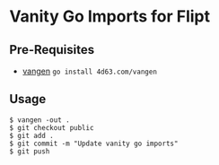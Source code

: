 # Vanity Go Imports for Flipt

## Pre-Requisites

- [vangen](https://github.com/leighmcculloch/vangen) `go install 4d63.com/vangen`

## Usage

```shell
$ vangen -out .
$ git checkout public
$ git add .
$ git commit -m "Update vanity go imports"
$ git push
```
